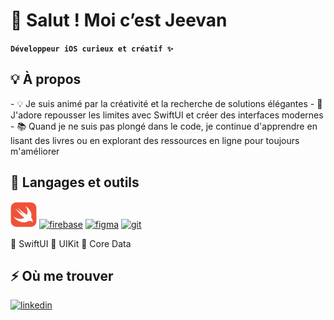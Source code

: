 <h1>👋 Salut ! Moi c’est Jeevan</h1>

**`Développeur iOS curieux et créatif ✨`**

<h2>💡 À propos</h2>
- 💡 Je suis animé par la créativité et la recherche de solutions élégantes
- 🎨 J'adore repousser les limites avec SwiftUI et créer des interfaces modernes
- 📚 Quand je ne suis pas plongé dans le code, je continue d'apprendre en lisant des livres ou en explorant des ressources en ligne pour toujours m'améliorer
<h2>🚀 Langages et outils</h2>
<p><a target="_blank" href="https://raw.githubusercontent.com/devicons/devicon/master/icons/swift/swift-original.svg" style="display: inline-block;"><img src="https://raw.githubusercontent.com/devicons/devicon/master/icons/swift/swift-original.svg" alt="swift" width="42" height="42" /></a>
<a target="_blank" href="https://www.vectorlogo.zone/logos/firebase/firebase-icon.svg" style="display: inline-block;"><img src="https://www.vectorlogo.zone/logos/firebase/firebase-icon.svg" alt="firebase" width="42" height="42" /></a>
<a target="_blank" href="https://www.vectorlogo.zone/logos/figma/figma-icon.svg" style="display: inline-block;"><img src="https://www.vectorlogo.zone/logos/figma/figma-icon.svg" alt="figma" width="42" height="42" /></a>
<a target="_blank" href="https://www.vectorlogo.zone/logos/git-scm/git-scm-icon.svg" style="display: inline-block;"><img src="https://www.vectorlogo.zone/logos/git-scm/git-scm-icon.svg" alt="git" width="42" height="42" /></a></p>
🎨 SwiftUI
📲 UIKit
💽 Core Data
<h2>⚡️ Où me trouver</h2>
<p><a target="_blank" href="https://www.linkedin.com/in/jeevan-ramakichenin" style="display: inline-block;"><img src="https://img.shields.io/badge/linkedin-logo?style=for-the-badge&logo=linkedin&logoColor=white&color=%230a77b6" alt="linkedin" /></a></p>
